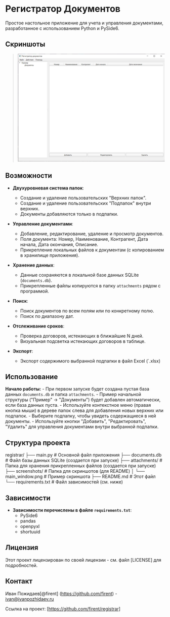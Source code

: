 # Регистратор Документов

Простое настольное приложение для учета и управления документами, разработанное с использованием Python и PySide6.

## Скриншоты

> ![Главное окно приложения](screenshots/registrator.png)

## Возможности

- **Двухуровневая система папок**:
  - Создание и удаление пользовательских "Верхних папок".
  - Создание и удаление пользовательских "Подпапок" внутри верхних.
  - Документы добавляются только в подпапки.
  
- **Управление документами**:
  - Добавление, редактирование, удаление и просмотр документов.
  - Поля документа: Номер, Наименование, Контрагент, Дата начала, Дата окончания, Описание.
  - Прикрепление локальных файлов к документам (с копированием в хранилище приложения).

- **Хранение данных**:
  - Данные сохраняются в локальной базе данных SQLite (`documents.db`).
  - Прикрепленные файлы копируются в папку `attachments` рядом с программой.

- **Поиск**:
  - Поиск документов по всем полям или по конкретному полю.
  - Поиск по диапазону дат.

- **Отслеживание сроков**:
  - Проверка договоров, истекающих в ближайшие N дней.
  - Визуальная подсветка истекающих договоров в таблице.
  
- **Экспорт**:
  - Экспорт содержимого выбранной подпапки в файл Excel (`.xlsx)

## Использование

**Начало работы:**
    - При первом запуске будет создана пустая база данных `documents.db` и папка `attachments`.
    - Пример начальной структуры ("Пример" -> "Документы") будет добавлен автоматически, если база данных пуста.
    - Используйте контекстное меню (правая кнопка мыши) в дереве папок слева для добавления новых верхних или подпапок.
    - Выберите подпапку, чтобы увидеть содержащиеся в ней документы.
    - Используйте кнопки "Добавить", "Редактировать", "Удалить" для управления документами внутри выбранной подпапки.

## Структура проекта

registrar/
├── main.py # Основной файл приложения
├── documents.db # Файл базы данных SQLite (создается при запуске)
├── attachments/ # Папка для хранения прикрепленных файлов (создается при запуске)
├── screenshots/ # Папка для скриншотов (для README)
│ └── main_window.png # Пример скриншота
├── README.md # Этот файл
└── requirements.txt # Файл зависимостей (см. ниже)

## Зависимости

- **Зависимости перечислены в файле `requirements.txt`**:
  - PySide6
  - pandas
  - openpyxl
  - shortuuid

## Лицензия

Этот проект лицензирован по своей лицензии - см. файл [LICENSE] для подробностей.

## Контакт

Иван Пожидаев[@firent] (<https://github.com/firent>) - <ivan@ivanpozhidaev.ru>

Ссылка на проект: [https://github.com/firent/registrar]

